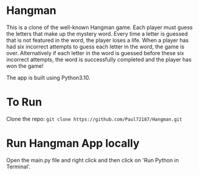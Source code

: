 # Hangman

This is a clone of the well-known Hangman game. Each player must guess the letters that make up the mystery word. Every time a letter is guessed that is not featured in the word, the player loses a life. When a player has had six incorrect attempts to guess each letter in the word, the game is over. Alternatively if each letter in the word is guessed before these six incorrect attempts, the word is successfully completed and the player has won the game!

The app is built using Python3.10.

# To Run

Clone the repo: `git clone https://github.com/Paul72187/Hangman.git`

# Run Hangman App locally

Open the main.py file and right click and then click on 'Run Python in Terminal'.
